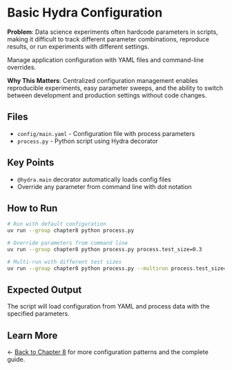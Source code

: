 # Basic Hydra Configuration

**Problem**: Data science experiments often hardcode parameters in scripts, making it difficult to track different parameter combinations, reproduce results, or run experiments with different settings.

Manage application configuration with YAML files and command-line overrides.

**Why This Matters**: Centralized configuration management enables reproducible experiments, easy parameter sweeps, and the ability to switch between development and production settings without code changes.

## Files

- `config/main.yaml` - Configuration file with process parameters
- `process.py` - Python script using Hydra decorator

## Key Points

- `@hydra.main` decorator automatically loads config files
- Override any parameter from command line with dot notation

## How to Run

```bash
# Run with default configuration
uv run --group chapter8 python process.py

# Override parameters from command line
uv run --group chapter8 python process.py process.test_size=0.3

# Multi-run with different test sizes
uv run --group chapter8 python process.py --multirun process.test_size=0.2,0.3
```

## Expected Output

The script will load configuration from YAML and process data with the specified parameters.

## Learn More

← [Back to Chapter 8](../README.md) for more configuration patterns and the complete guide.